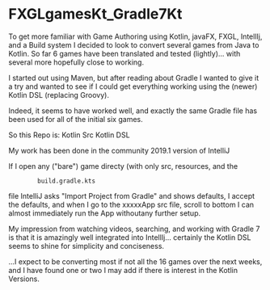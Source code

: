 # FXGLgamesKt_Gradle7Kt

To get more familiar with Game Authoring using Kotlin, javaFX, FXGL, IntellIj, and a Build system I decided to look to convert several games from Java to Kotlin.  So far 6 games have been translated and tested (lightly)... with several more hopefully close to working.

I started out using Maven, but after reading about Gradle I wanted to give it a try and wanted to see if I could get everything working using the (newer) Kotlin DSL (replacing Groovy).

Indeed, it seems to have worked well, and exactly the same Gradle file has been used for all of the initial six games.

So this Repo is:
    Kotlin Src
    Kotlin DSL

My work has been done in the community 2019.1 version of IntelliJ

If I open any ("bare") game directy (with only src, resources, and the 

            build.gradle.kts

file IntelliJ asks "Import Project from Gradle" and shows defaults, I accept the defaults, and when I go to the xxxxxApp src file, scroll to bottom I can almost immediately run the App withoutany further setup.  

My impression from watching videos, searching, and working with Gradle 7 is that it is amazingly well integrated into IntellIj... certainly the Kotlin DSL seems to shine for simplicity and conciseness.


...I expect to be converting most if not all the 16 games over the next weeks, and I have found one or two I may add if there is interest in the Kotlin Versions.




